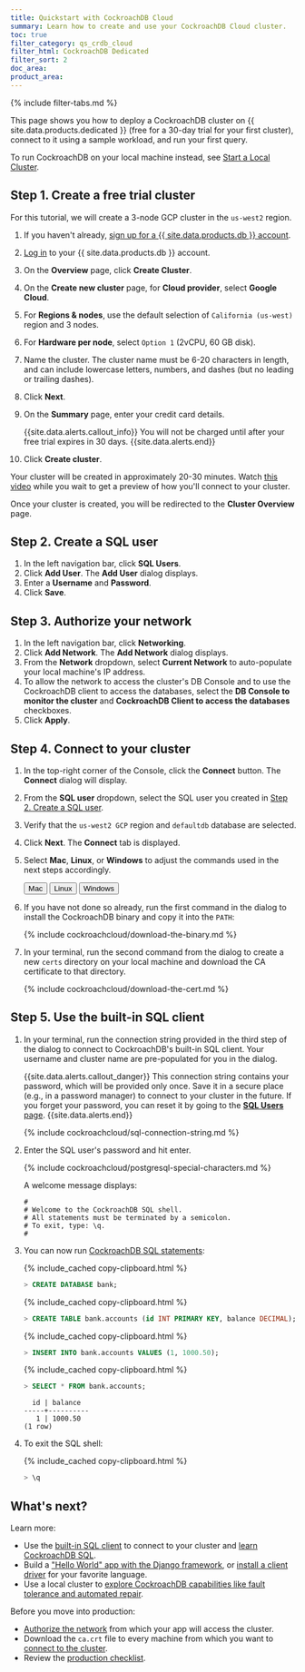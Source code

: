 ```yaml
---
title: Quickstart with CockroachDB Cloud
summary: Learn how to create and use your CockroachDB Cloud cluster.
toc: true
filter_category: qs_crdb_cloud
filter_html: CockroachDB Dedicated
filter_sort: 2
doc_area: 
product_area: 
---
```


{% include filter-tabs.md %}

This page shows you how to deploy a CockroachDB cluster on {{ site.data.products.dedicated }} (free for a 30-day trial for your first cluster), connect to it using a sample workload, and run your first query.

To run CockroachDB on your local machine instead, see [Start a Local Cluster](../stable/secure-a-cluster.html).

## Step 1. Create a free trial cluster

For this tutorial, we will create a 3-node GCP cluster in the `us-west2` region.

1. If you haven't already, <a href="https://cockroachlabs.cloud/signup?referralId=docs_quickstart_trial" rel="noopener" target="_blank">sign up for a {{ site.data.products.db }} account</a>.
1. [Log in](https://cockroachlabs.cloud/) to your {{ site.data.products.db }} account.
1. On the **Overview** page, click **Create Cluster**.
1. On the **Create new cluster** page, for **Cloud provider**, select **Google Cloud**.
1. For **Regions & nodes**, use the default selection of `California (us-west)` region and 3 nodes.
1. For **Hardware per node**, select `Option 1` (2vCPU, 60 GB disk).
1. Name the cluster. The cluster name must be 6-20 characters in length, and can include lowercase letters, numbers, and dashes (but no leading or trailing dashes).
1. Click **Next**.
1. On the **Summary** page, enter your credit card details.

    {{site.data.alerts.callout_info}}
    You will not be charged until after your free trial expires in 30 days.
    {{site.data.alerts.end}}

1. Click **Create cluster**.

Your cluster will be created in approximately 20-30 minutes. Watch [this video](https://www.youtube.com/watch?v=XJZD1rorEQE) while you wait to get a preview of how you'll connect to your cluster.

Once your cluster is created, you will be redirected to the **Cluster Overview** page.

## Step 2. Create a SQL user

1. In the left navigation bar, click **SQL Users**.
1. Click **Add User**. The **Add User** dialog displays.
1. Enter a **Username** and **Password**.
1. Click **Save**.

## Step 3. Authorize your network

1. In the left navigation bar, click **Networking**.
1. Click **Add Network**. The **Add Network** dialog displays.
1. From the **Network** dropdown, select **Current Network** to auto-populate your local machine's IP address.
1. To allow the network to access the cluster's DB Console and to use the CockroachDB client to access the databases, select the **DB Console to monitor the cluster** and **CockroachDB Client to access the databases** checkboxes.
1. Click **Apply**.

## Step 4. Connect to your cluster

1. In the top-right corner of the Console, click the **Connect** button. The **Connect** dialog will display.
1. From the **SQL user** dropdown, select the SQL user you created in [Step 2. Create a SQL user](#step-2-create-a-sql-user).
1. Verify that the `us-west2 GCP` region and `defaultdb` database are selected.
1. Click **Next**. The **Connect** tab is displayed.
1. Select **Mac**, **Linux**, or **Windows** to adjust the commands used in the next steps accordingly.

    <div class="filters clearfix">
      <button class="filter-button page-level" data-scope="mac">Mac</button>
      <button class="filter-button page-level" data-scope="linux">Linux</button>
      <button class="filter-button page-level" data-scope="windows">Windows</button>
    </div>

1. If you have not done so already, run the first command in the dialog to install the CockroachDB binary and copy it into the `PATH`:

    {% include cockroachcloud/download-the-binary.md %}

1. In your terminal, run the second command from the dialog to create a new `certs` directory on your local machine and download the CA certificate to that directory.

    {% include cockroachcloud/download-the-cert.md %}

## Step 5. Use the built-in SQL client

1. In your terminal, run the connection string provided in the third step of the dialog to connect to CockroachDB's built-in SQL client. Your username and cluster name are pre-populated for you in the dialog.

    {{site.data.alerts.callout_danger}}
    This connection string contains your password, which will be provided only once. Save it in a secure place (e.g., in a password manager) to connect to your cluster in the future. If you forget your password, you can reset it by going to the [**SQL Users** page](user-authorization.html).
    {{site.data.alerts.end}}

    {% include cockroachcloud/sql-connection-string.md %}

1. Enter the SQL user's password and hit enter.

    {% include cockroachcloud/postgresql-special-characters.md %}

    A welcome message displays:

    ~~~
    #
    # Welcome to the CockroachDB SQL shell.
    # All statements must be terminated by a semicolon.
    # To exit, type: \q.
    #
    ~~~

1. You can now run [CockroachDB SQL statements](learn-cockroachdb-sql.html):

    {% include_cached copy-clipboard.html %}
    ~~~ sql
    > CREATE DATABASE bank;
    ~~~

    {% include_cached copy-clipboard.html %}
    ~~~ sql
    > CREATE TABLE bank.accounts (id INT PRIMARY KEY, balance DECIMAL);
    ~~~

    {% include_cached copy-clipboard.html %}
    ~~~ sql
    > INSERT INTO bank.accounts VALUES (1, 1000.50);
    ~~~

    {% include_cached copy-clipboard.html %}
    ~~~ sql
    > SELECT * FROM bank.accounts;
    ~~~

    ~~~
      id | balance
    -----+----------
       1 | 1000.50
    (1 row)
    ~~~

1. To exit the SQL shell:

    {% include_cached copy-clipboard.html %}
    ~~~ sql
    > \q
    ~~~

## What's next?

Learn more:

- Use the [built-in SQL client](../{{site.versions["stable"]}}/cockroach-sql.html) to connect to your cluster and [learn CockroachDB SQL](learn-cockroachdb-sql.html).
- Build a ["Hello World" app with the Django framework](../{{site.versions["stable"]}}/build-a-python-app-with-cockroachdb-django.html), or [install a client driver](../{{site.versions["stable"]}}/install-client-drivers.html) for your favorite language.
- Use a local cluster to [explore CockroachDB capabilities like fault tolerance and automated repair](../{{site.versions["stable"]}}/demo-fault-tolerance-and-recovery.html).

Before you move into production:

- [Authorize the network](connect-to-your-cluster.html#step-1-authorize-your-network) from which your app will access the cluster.
- Download the `ca.crt` file to every machine from which you want to [connect to the cluster](connect-to-your-cluster.html#step-2-select-a-connection-method).
- Review the [production checklist](production-checklist.html).
